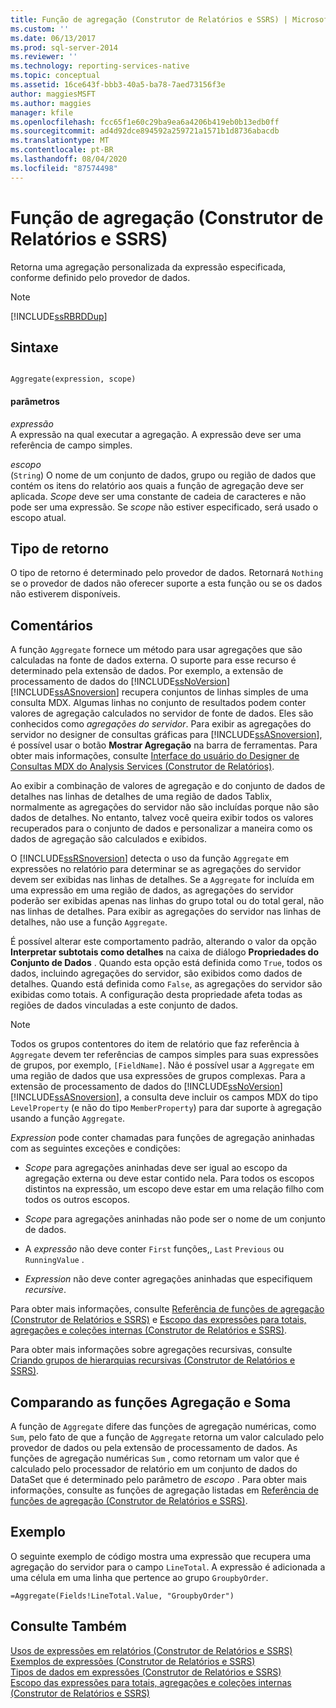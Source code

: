 ```yaml
---
title: Função de agregação (Construtor de Relatórios e SSRS) | Microsoft Docs
ms.custom: ''
ms.date: 06/13/2017
ms.prod: sql-server-2014
ms.reviewer: ''
ms.technology: reporting-services-native
ms.topic: conceptual
ms.assetid: 16ce643f-bbb3-40a5-ba78-7aed73156f3e
author: maggiesMSFT
ms.author: maggies
manager: kfile
ms.openlocfilehash: fcc65f1e60c29ba9ea6a4206b419eb0b13edb0ff
ms.sourcegitcommit: ad4d92dce894592a259721a1571b1d8736abacdb
ms.translationtype: MT
ms.contentlocale: pt-BR
ms.lasthandoff: 08/04/2020
ms.locfileid: "87574498"
---
```

# <a name="aggregate-function-report-builder-and-ssrs"></a>Função de agregação (Construtor de Relatórios e SSRS)
  Retorna uma agregação personalizada da expressão especificada, conforme definido pelo provedor de dados.  
  
> [!NOTE]  
>  [!INCLUDE[ssRBRDDup](../../includes/ssrbrddup-md.md)]  
  
## <a name="syntax"></a>Sintaxe  
  
```  
  
Aggregate(expression, scope)  
```  
  
#### <a name="parameters"></a>parâmetros  
 *expressão*  
 A expressão na qual executar a agregação. A expressão deve ser uma referência de campo simples.  
  
 *escopo*  
 (`String`) O nome de um conjunto de dados, grupo ou região de dados que contém os itens do relatório aos quais a função de agregação deve ser aplicada. *Scope* deve ser uma constante de cadeia de caracteres e não pode ser uma expressão. Se *scope* não estiver especificado, será usado o escopo atual.  
  
## <a name="return-type"></a>Tipo de retorno  
 O tipo de retorno é determinado pelo provedor de dados. Retornará `Nothing` se o provedor de dados não oferecer suporte a esta função ou se os dados não estiverem disponíveis.  
  
## <a name="remarks"></a>Comentários  
 A função `Aggregate` fornece um método para usar agregações que são calculadas na fonte de dados externa. O suporte para esse recurso é determinado pela extensão de dados. Por exemplo, a extensão de processamento de dados do [!INCLUDE[ssNoVersion](../../includes/ssnoversion-md.md)] [!INCLUDE[ssASnoversion](../../includes/ssasnoversion-md.md)] recupera conjuntos de linhas simples de uma consulta MDX. Algumas linhas no conjunto de resultados podem conter valores de agregação calculados no servidor de fonte de dados. Eles são conhecidos como *agregações do servidor*. Para exibir as agregações do servidor no designer de consultas gráficas para [!INCLUDE[ssASnoversion](../../includes/ssasnoversion-md.md)], é possível usar o botão **Mostrar Agregação** na barra de ferramentas. Para obter mais informações, consulte [Interface do usuário do Designer de Consultas MDX do Analysis Services &#40;Construtor de Relatórios&#41;](../analysis-services-mdx-query-designer-user-interface-report-builder.md).  
  
 Ao exibir a combinação de valores de agregação e do conjunto de dados de detalhes nas linhas de detalhes de uma região de dados Tablix, normalmente as agregações do servidor não são incluídas porque não são dados de detalhes. No entanto, talvez você queira exibir todos os valores recuperados para o conjunto de dados e personalizar a maneira como os dados de agregação são calculados e exibidos.  
  
 O [!INCLUDE[ssRSnoversion](../../includes/ssrsnoversion-md.md)] detecta o uso da função `Aggregate` em expressões no relatório para determinar se as agregações do servidor devem ser exibidas nas linhas de detalhes. Se a `Aggregate` for incluída em uma expressão em uma região de dados, as agregações do servidor poderão ser exibidas apenas nas linhas do grupo total ou do total geral, não nas linhas de detalhes. Para exibir as agregações do servidor nas linhas de detalhes, não use a função `Aggregate`.  
  
 É possível alterar este comportamento padrão, alterando o valor da opção **Interpretar subtotais como detalhes** na caixa de diálogo **Propriedades do Conjunto de Dados** . Quando esta opção está definida como `True`, todos os dados, incluindo agregações do servidor, são exibidos como dados de detalhes. Quando está definida como `False`, as agregações do servidor são exibidas como totais. A configuração desta propriedade afeta todas as regiões de dados vinculadas a este conjunto de dados.  
  
> [!NOTE]  
>  Todos os grupos contentores do item de relatório que faz referência à `Aggregate` devem ter referências de campos simples para suas expressões de grupos, por exemplo, `[FieldName]`. Não é possível usar a `Aggregate` em uma região de dados que usa expressões de grupos complexas. Para a extensão de processamento de dados do [!INCLUDE[ssNoVersion](../../includes/ssnoversion-md.md)][!INCLUDE[ssASnoversion](../../includes/ssasnoversion-md.md)], a consulta deve incluir os campos MDX do tipo `LevelProperty` (e não do tipo `MemberProperty`) para dar suporte à agregação usando a função `Aggregate`.  
  
 *Expression* pode conter chamadas para funções de agregação aninhadas com as seguintes exceções e condições:  
  
-   *Scope* para agregações aninhadas deve ser igual ao escopo da agregação externa ou deve estar contido nela. Para todos os escopos distintos na expressão, um escopo deve estar em uma relação filho com todos os outros escopos.  
  
-   *Scope* para agregações aninhadas não pode ser o nome de um conjunto de dados.  
  
-   A *expressão* não deve conter `First` funções,, `Last` `Previous` ou `RunningValue` .  
  
-   *Expression* não deve conter agregações aninhadas que especifiquem *recursive*.  
  
 Para obter mais informações, consulte [Referência de funções de agregação &#40;Construtor de Relatórios e SSRS&#41;](report-builder-functions-aggregate-functions-reference.md) e [Escopo das expressões para totais, agregações e coleções internas &#40;Construtor de Relatórios e SSRS&#41;](expression-scope-for-totals-aggregates-and-built-in-collections.md).  
  
 Para obter mais informações sobre agregações recursivas, consulte [Criando grupos de hierarquias recursivas &#40;Construtor de Relatórios e SSRS&#41;](creating-recursive-hierarchy-groups-report-builder-and-ssrs.md).  
  
## <a name="comparing-the-aggregate-and-sum-functions"></a>Comparando as funções Agregação e Soma  
 A função de `Aggregate` difere das funções de agregação numéricas, como `Sum`, pelo fato de que a função de `Aggregate` retorna um valor calculado pelo provedor de dados ou pela extensão de processamento de dados. As funções de agregação numéricas `Sum` , como retornam um valor que é calculado pelo processador de relatório em um conjunto de dados do DataSet que é determinado pelo parâmetro de *escopo* . Para obter mais informações, consulte as funções de agregação listadas em [Referência de funções de agregação &#40;Construtor de Relatórios e SSRS&#41;](report-builder-functions-aggregate-functions-reference.md).  
  
## <a name="example"></a>Exemplo  
 O seguinte exemplo de código mostra uma expressão que recupera uma agregação do servidor para o campo `LineTotal`. A expressão é adicionada a uma célula em uma linha que pertence ao grupo `GroupbyOrder`.  
  
```  
=Aggregate(Fields!LineTotal.Value, "GroupbyOrder")  
```  
  
## <a name="see-also"></a>Consulte Também  
 [Usos de expressões em relatórios &#40;Construtor de Relatórios e SSRS&#41;](expression-uses-in-reports-report-builder-and-ssrs.md)   
 [Exemplos de expressões &#40;Construtor de Relatórios e SSRS&#41;](expression-examples-report-builder-and-ssrs.md)   
 [Tipos de dados em expressões &#40;Construtor de Relatórios e SSRS&#41;](expressions-report-builder-and-ssrs.md)   
 [Escopo das expressões para totais, agregações e coleções internas &#40;Construtor de Relatórios e SSRS&#41;](expression-scope-for-totals-aggregates-and-built-in-collections.md)  
  
  
